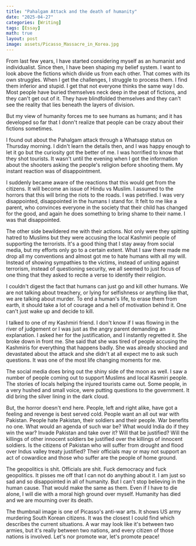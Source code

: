 ```yaml
---
title: "Pahalgam Attack and the death of humanity"
date: "2025-04-27"
categories: [Writing]
tags: [Essay]
math: true
layout: post
image: assets/Picasso_Massacre_in_Korea.jpg
---
```




From last few years, I have started considering myself as an humanist and individualist. Since then, I have been shaping my belief system. I want to look above the fictions which divide us from each other. That comes with its own struggles. When I get the challenges, I struggle to process them. I find them inferior and stupid. I get that not everyone thinks the same way I do. Most people have buried themselves neck deep in the peat of fictions, and they can't get out of it. They have blindfolded themselves and they can't see the reality that lies beneath the layers of division. 

But my view of humanity forces me to see humans as humans; and it has developed so far that I donn't realize that people can be crazy about their fictions sometimes. 

 I found out about the Pahalgam attack through a Whatsapp status on Thursday morning. I didn't learn the details then, and I was happy enough to let it go but the curiosity got the better of me. I was horrified to know that they shot tourists. It wasn't until the evening when I got the information about the shooters asking the people's religion before shooting them. My instant reaction was of disappointment. 

I suddenly became aware of the reactions that this would get from the citizens. It will become an issue of Hindu vs Muslim. I assumed to the horrors that this will bring the riots to the roads. I was petrified. I was very disappointed, disappointed in the humans I stand for. It felt to me like a parent, who convinces everyone in the society that their child has changed for the good, and again he does something to bring shame to their name. I was that disappointed. 

The other side bewildered me with their actions. Not only were they spitting hatred to Muslims but they were accusing the local Kashmiri people of supporting the terrorists. It's a good thing that I stay away from social media, but my efforts only go to a certain extent. What I saw there made me drop all my conventions and almost got me to hate humans with all my will. Instead of showing sympathies to the victims, instead of uniting against terrorism, instead of questioning security, we all seemed to just focus of one thing that they asked to recite a verse to identify their religion. 

I couldn't digest the fact that humans can just go and kill other humans. We are not talking about treachery, or lying for selfishness or anything like that, we are talking about murder. To end a human's life, to erase them from earth, it should take a lot of courage and a hell of motivation behind it. One can't just wake up and decide to kill. 

I talked to one of my Kashmiri friend. I don't know if I was flowing in the river of judgement or I was just as the angry parent demanding an explanation. I asked her for the justification, and I instantly regretted it. She broke down in front me. She said that she was tired of people accusing the Kashmiris for everything that happens badly. She was already shocked and devastated about the attack and she didn't at all expect me to ask such questions. It was one of the most life changing moments for me. 

 The social media does bring out the shiny side of the moon as well. I saw a number of people coming out to support Muslims and local Kasmiri people. The stories of locals helping the injured tourists came out. Some people, in a very hushed and small voice, were putting questions to the government. It did bring the silver lining in the dark cloud. 

But, the horror doesn't end here. People, left and right alike, have got a feeling and revenge is best served cold. People want an all out war with Pakistan. People hate Pakistan, their soldiers and their people. War benefits no one. What would an agenda of such war be? What would India do if they win the war? Invade Pakistan and take over it? Will that be justified? Will the killings of other innocent soldiers be justified over the killings of innocent soldiers. Is the citizens of Pakistan who will suffer from drought and flood over Indus valley treaty justified? Their officials may or may not support an act of cowardice and those who suffer are the people of home ground. 

The geopolitics is shit. Officials are shit. Fuck democracy and fuck geopolitics. It pisses me off that I can not do anything about it. I am just so sad and so disappointed in all of humanity. But I can't stop believing in the human cause. That would make the same as them. Even if I have to die alone, I will die with a moral high ground over myself. Humanity has died and we are mourning over its death. 

The thumbnail image is one of Picasso's anti-war arts. It shows US army murdering South Korean citizens. It was the closest I could find which describes the current situations. A war may look like it's between two armies, but it's really between two nations, and every citizen of those nations is involved. Let's nor promote war, let's promote peace!

